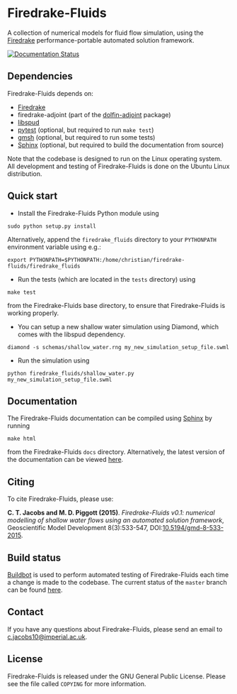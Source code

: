 # Firedrake-Fluids

A collection of numerical models for fluid flow simulation, using the [Firedrake](http://www.firedrakeproject.org) performance-portable automated solution framework.

[![Documentation Status](https://readthedocs.org/projects/firedrake-fluids/badge/?version=latest)](https://readthedocs.org/projects/firedrake-fluids/?badge=latest)

## Dependencies

Firedrake-Fluids depends on:
* [Firedrake](http://firedrakeproject.org)
* firedrake-adjoint (part of the [dolfin-adjoint](http://dolfin-adjoint.org/) package)
* [libspud](https://launchpad.net/spud)
* [pytest](http://pytest.org) (optional, but required to run `make test`)
* [gmsh](http://geuz.org/gmsh/) (optional, but required to run some tests)
* [Sphinx](http://sphinx-doc.org/) (optional, but required to build the documentation from source)

Note that the codebase is designed to run on the Linux operating system. All development and testing of Firedrake-Fluids is done on the Ubuntu Linux distribution.

## Quick start
* Install the Firedrake-Fluids Python module using

```
sudo python setup.py install
```

Alternatively, append the `firedrake_fluids` directory to your `PYTHONPATH` environment variable using e.g.:

```
export PYTHONPATH=$PYTHONPATH:/home/christian/firedrake-fluids/firedrake_fluids
```

* Run the tests (which are located in the `tests` directory) using

```
make test
```

from the Firedrake-Fluids base directory, to ensure that Firedrake-Fluids is working properly.

* You can setup a new shallow water simulation using Diamond, which comes with the libspud dependency.

```
diamond -s schemas/shallow_water.rng my_new_simulation_setup_file.swml
```

* Run the simulation using

```
python firedrake_fluids/shallow_water.py my_new_simulation_setup_file.swml
```

## Documentation

The Firedrake-Fluids documentation can be compiled using [Sphinx](http://sphinx-doc.org/) by running

```
make html
```

from the Firedrake-Fluids `docs` directory. Alternatively, the latest version of the documentation can be viewed [here](http://firedrake-fluids.readthedocs.org/en/latest/).

## Citing

To cite Firedrake-Fluids, please use:

**C. T. Jacobs and M. D. Piggott (2015)**. *Firedrake-Fluids v0.1: numerical modelling of shallow water flows using an automated solution framework*, Geoscientific Model Development 8(3):533-547, DOI:[10.5194/gmd-8-533-2015](http://dx.doi.org/10.5194/gmd-8-533-2015).

## Build status

[Buildbot](http://buildbot.net/) is used to perform automated testing of Firedrake-Fluids each time a change is made to the codebase. The current status of the `master` branch can be found [here](http://buildbot-ocean.ese.ic.ac.uk:8080/builders/firedrake-fluids).

## Contact

If you have any questions about Firedrake-Fluids, please send an email to <c.jacobs10@imperial.ac.uk>.

## License

Firedrake-Fluids is released under the GNU General Public License. Please see the file called `COPYING` for more information.


